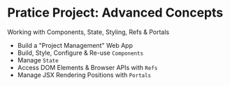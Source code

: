 # Pratice Project: Advanced Concepts

Working with Components, State, Styling, Refs & Portals

-   Build a "Project Management" Web App
-   Build, Style, Configure & Re-use `Components`
-   Manage `State`
-   Access DOM Elements & Browser APIs with `Refs`
-   Manage JSX Rendering Positions with `Portals`
